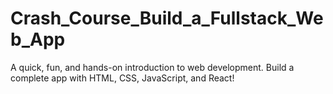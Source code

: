 # Crash_Course_Build_a_Fullstack_Web_App
A quick, fun, and hands-on introduction to web development. Build a complete app with HTML, CSS, JavaScript, and React!
